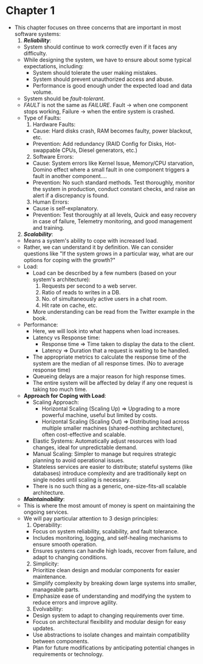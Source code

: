 # Chapter 1

- This chapter focuses on three concerns that are important in most software systems:
  1. **_Reliability_**:
  - System should continue to work correctly even if it faces any difficulty.
  - While designing the system, we have to ensure about some typical expectations, including:
    - System should tolerate the user making mistakes.
    - System should prevent unauthorized access and abuse.
    - Performance is good enough under the expected load and data volume.
  - System should be _fault-tolerant_.
  - _FAULT_ is not the same as _FAILURE_. Fault -> when one component stops working, Failure -> when the entire system is crashed.
  - Type of Faults:
    1. Hardware Faults:
    - Cause: Hard disks crash, RAM becomes faulty, power blackout, etc.
    - Prevention: Add redundancy (RAID Config for Disks, Hot-swappable CPUs, Diesel generators, etc.)
    2. Software Errors:
    - Cause: System errors like Kernel Issue, Memory/CPU starvation, Domino effect where a small fault in one component triggers a fault in another component....
    - Prevention: No such standard methods. Test thoroughly, monitor the system in production, conduct constant checks, and raise an alert if a discrepancy is found.
    3. Human Errors:
    - Cause is self-explanatory.
    - Prevention: Test thoroughly at all levels, Quick and easy recovery in case of failure, Telemetry monitoring, and good management and training.
  2. **_Scalability_**:
  - Means a system's ability to cope with increased load.
  - Rather, we can understand it by definition. We can consider questions like "If the system grows in a particular way, what are our options for coping with the growth?"
  - Load:
    - Load can be described by a few numbers (based on your system's architecture):
      1. Requests per second to a web server.
      2. Ratio of reads to writes in a DB.
      3. No. of simultaneously active users in a chat room.
      4. Hit rate on cache, etc.
    - More understanding can be read from the Twitter example in the book.
  - Performance:
    - Here, we will look into what happens when load increases.
    - Latency vs Response time:
      - Response time => Time taken to display the data to the client.
      - Latency => Duration that a request is waiting to be handled.
    - The appropriate metrics to calculate the response time of the system are the median of all response times. (No to average response time)
    - Queueing delays are a major reason for high response times.
    - The entire system will be affected by delay if any one request is taking too much time.
  - **Approach for Coping with Load**:
    - Scaling Approach:
      - Horizontal Scaling (Scaling Up) => Upgrading to a more powerful machine, useful but limited by costs.
      - Horizontal Scaling (Scaling Out) => Distributing load across multiple smaller machines (shared-nothing architecture), often cost-effective and scalable.
    - Elastic Systems: Automatically adjust resources with load changes, ideal for unpredictable demand.
    - Manual Scaling: Simpler to manage but requires strategic planning to avoid operational issues.
    - Stateless services are easier to distribute; stateful systems (like databases) introduce complexity and are traditionally kept on single nodes until scaling is necessary.
    - There is no such thing as a generic, one-size-fits-all scalable architecture.
  - **_Maintainability_**:
  - This is where the most amount of money is spent on maintaining the ongoing services.
  - We will pay particular attention to 3 design principles:
    1. Operability:
    - Focus on system reliability, scalability, and fault tolerance.
    - Includes monitoring, logging, and self-healing mechanisms to ensure smooth operation.
    - Ensures systems can handle high loads, recover from failure, and adapt to changing conditions.
    2. Simplicity:
    - Prioritize clean design and modular components for easier maintenance.
    - Simplify complexity by breaking down large systems into smaller, manageable parts.
    - Emphasize ease of understanding and modifying the system to reduce errors and improve agility.
    3. Evolvability:
    - Design system to adapt to changing requirements over time.
    - Focus on architectural flexibility and modular design for easy updates.
    - Use abstractions to isolate changes and maintain compatibility between components.
    - Plan for future modifications by anticipating potential changes in requirements or technology.
